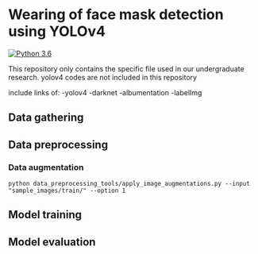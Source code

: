 # Wearing of face mask detection using YOLOv4
[![Python 3.6](https://img.shields.io/badge/Python-3.6-3776AB)](https://www.python.org/downloads/release/python-360/)

This repository only contains the specific file used in our undergraduate research. 
yolov4 codes are not included in this repository

include links of:
-yolov4
-darknet
-albumentation
-labelImg

## Data gathering

## Data preprocessing
### Data augmentation
`python data_preprocessing_tools/apply_image_augmentations.py --input "sample_images/train/" --option 1`

## Model training

## Model evaluation
